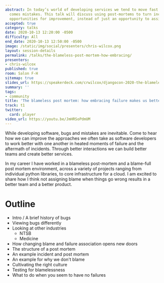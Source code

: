 ```yaml
---
abstract: In today’s world of developing services we tend to move fast and with that
  comes mistakes. This talk will discuss using post-mortems to turn incidents into
  opportunities for improvement, instead of just an opportunity to assign blame.
accepted: true
category: talks
date: 2020-10-13 12:20:00 -0500
difficulty: All
end_date: 2020-10-13 12:50:00 -0500
image: /static/img/social/presenters/chris-wilcox.png
layout: session-details
permalink: /talks/the-blameless-post-mortem-how-embracing/
presenters:
- chris-wilcox
published: true
room: Salon F-H
sitemap: true
slides_url: https://speakerdeck.com/crwilcox/djangocon-2020-the-blameless-post-mortem-how-embracing-failure-makes-us-better
summary: ''
tags:
- community
title: 'The blameless post mortem: how embracing failure makes us better'
track: t1
twitter:
  card: player
video_url: https://youtu.be/JmHRSoPdmUM
---
```


While developing software, bugs and mistakes are inevitable. Come to hear how we can improve the approaches we often take as software developers to work better with one another in heated moments of failure and the aftermath of incidents. Through better interactions we can build better teams and create better services.

In my career I have worked in a blameless post-mortem and a blame-full post mortem environment, across a variety of projects ranging from individual python libraries, to core infrastructure for a cloud. I am excited to share how I think not assigning blame when things go wrong results in a better team and a better product.

# Outline
- Intro / A brief history of bugs
- Viewing bugs differently
- Looking at other industries
  - NTSB
  - Medicine
- How changing blame and failure association opens new doors
- The structure of a post mortem
- An example incident and post mortem
- An example for why we don't blame
- Cultivating the right culture
- Testing for blamelessness
- What to do when you seem to have no failures